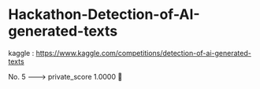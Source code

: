 # Hackathon-Detection-of-AI-generated-texts

kaggle : https://www.kaggle.com/competitions/detection-of-ai-generated-texts

No. 5 ---> private_score 1.0000 💚
